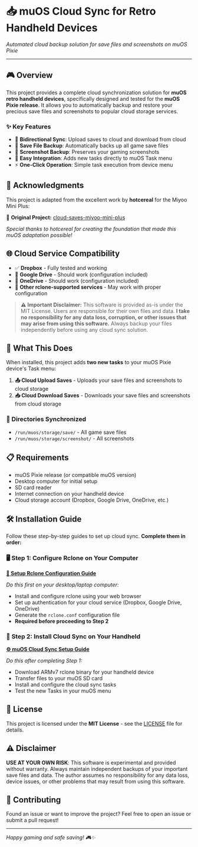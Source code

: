 # 📥 muOS Cloud Sync for Retro Handheld Devices

*Automated cloud backup solution for save files and screenshots on muOS Pixie*

---

## 🎮 Overview

This project provides a complete cloud synchronization solution for **muOS retro handheld devices**, specifically designed and tested for the **muOS Pixie release**. It allows you to automatically backup and restore your precious save files and screenshots to popular cloud storage services.

### ✨ Key Features

- 🔄 **Bidirectional Sync**: Upload saves to cloud and download from cloud
- 💾 **Save File Backup**: Automatically backs up all game save files
- 📸 **Screenshot Backup**: Preserves your gaming screenshots
- 🎯 **Easy Integration**: Adds new tasks directly to muOS Task menu
- ⚡ **One-Click Operation**: Simple task execution from device menu

## 🙏 Acknowledgments

This project is adapted from the excellent work by **hotcereal** for the Miyoo Mini Plus:

🌟 **Original Project:** [cloud-saves-miyoo-mini-plus](https://github.com/hotcereal/cloud-saves-miyoo-mini-plus)

*Special thanks to hotcereal for creating the foundation that made this muOS adaptation possible!*

## 🌐 Cloud Service Compatibility

- ✅ **Dropbox** - Fully tested and working
- 🔧 **Google Drive** - Should work (configuration included)
- 🔧 **OneDrive** - Should work (configuration included)
- 🔧 **Other rclone-supported services** - May work with proper configuration

> **⚠️ Important Disclaimer:** This software is provided as-is under the MIT License. Users are responsible for their own files and data. **I take no responsibility for any data loss, corruption, or other issues that may arise from using this software.** Always backup your files independently before using any cloud sync solution.

## 🚀 What This Does

When installed, this project adds **two new tasks** to your muOS Pixie device's Task menu:

1. **📤 Cloud Upload Saves** - Uploads your save files and screenshots to cloud storage
2. **📥 Cloud Download Saves** - Downloads your save files and screenshots from cloud storage

### 📁 Directories Synchronized

- `/run/muos/storage/save/` - All game save files
- `/run/muos/storage/screenshot/` - All screenshots

## 📋 Requirements

- muOS Pixie release (or compatible muOS version)
- Desktop computer for initial setup
- SD card reader
- Internet connection on your handheld device
- Cloud storage account (Dropbox, Google Drive, OneDrive, etc.)

## 🛠️ Installation Guide

Follow these step-by-step guides to set up cloud sync. **Complete them in order:**

### 🖥️ **Step 1: Configure Rclone on Your Computer**
**[📝 Setup Rclone Configuration Guide](./1-Setup-Rclone-Configuration.md)**

*Do this first on your desktop/laptop computer:*
- Install and configure rclone using your web browser
- Set up authentication for your cloud service (Dropbox, Google Drive, OneDrive)
- Generate the `rclone.conf` configuration file
- **Required before proceeding to Step 2**

### 📱 **Step 2: Install Cloud Sync on Your Handheld**
**[⚙️ muOS Cloud Sync Setup Guide](./2-Setup-muOS-Cloud-Sync.md)**

*Do this after completing Step 1:*
- Download ARMv7 rclone binary for your handheld device
- Transfer files to your muOS SD card
- Install and configure the cloud sync tasks
- Test the new Tasks in your muOS menu

## 📄 License

This project is licensed under the **MIT License** - see the [LICENSE](./LICENSE) file for details.

## ⚠️ Disclaimer

**USE AT YOUR OWN RISK**: This software is experimental and provided without warranty. Always maintain independent backups of your important save files and data. The author assumes no responsibility for any data loss, device issues, or other problems that may result from using this software.

## 🤝 Contributing

Found an issue or want to improve the project? Feel free to open an issue or submit a pull request!

---

*Happy gaming and safe saving! 🎮✨* 
